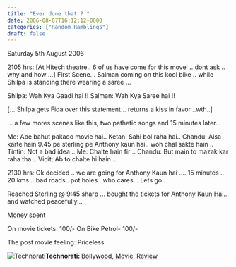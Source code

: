 ```yaml
---
title: "Ever done that ? "
date: 2006-08-07T16:12:12+0000
categories: ["Random Ramblings"]
draft: false
---
```


Saturday 5th August 2006

2105 hrs:
[At Hitech theatre.. 6 of us have come for this movei .. dont ask .. why and how ...]
First Scene... Salman coming on this kool bike .. while Shilpa is standing there wearing a saree ...

Shilpa: Wah Kya Gaadi hai !!
Salman: Wah Kya Saree hai !!

[... Shilpa gets Fida over this statement... returns a kiss in favor ..wth..]

... a few mores scenes like this, two pathetic songs and 15 minutes later...

Me: Abe bahut pakaoo movie hai..
Ketan: Sahi bol raha hai..
Chandu: Aisa karte hain 9.45 pe sterling pe Anthony kaun hai.. woh chal sakte hain ..
Tintin: Not a bad idea ..
Me: Chalte hain fir ..
Chandu: But main to mazak kar raha tha ..
Vidit: Ab to chalte hi hain ...

2130 hrs:
Ok decided .. we are going for Anthony Kaun hai ....
15 minutes .. 20 kms .. bad roads.. pot holes.. who cares... Lets go..

Reached Sterling @ 9:45 sharp ... bought the tickets for Anthony Kaun Hai... and watched peacefully...

Money spent

On movie tickets: 100/- On Bike Petrol- 100/-

The post movie feeling: Priceless.

<img src="http://rakeshkumar.wordpress.com/wp-content/uploads/2006/08/technorati.gif" alt="Technorati" /><strong>Technorati: </strong><a href="http://www.technorati.com/tag/Bollywood" rel="tag">Bollywood</a>, <a href="http://www.technorati.com/tag/Movie" rel="tag">Movie</a>, <a href="http://www.technorati.com/tag/Review" rel="tag">Review</a>